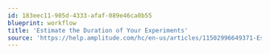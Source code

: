 ```yaml
---
id: 183eec11-905d-4333-afaf-089e46ca0b55
blueprint: workflow
title: 'Estimate the Duration of Your Experiments'
source: 'https://help.amplitude.com/hc/en-us/articles/11502996649371-Estimate-the-duration-of-your-experiments'
---
```

